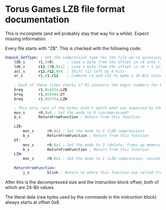 # Torus Games LZB file format documentation
This is incomplete (and will probably stay that way for a while). Expect missing information.

Every file starts with "ZB". This is checked with the following code:
```asm
Unpack_GetType: ; Get the compression type for the file we're accessing
    ldb_s      r1,[r0]      ; Load a byte from the offset in r0 into r1 (first half of magic number)
    ldb_s      r12,[r0,0x1] ; Load a byte from the offset in r0 + 1 into r12 (second half of magic number)
    asl_s      r12,r12,0x8  ; Shift r12 left by 8 bits
    or_s       r1,r1,r12    ; Combine r1 and r12 to make a 16-Bit value, store the result in r1
    
	; Each of these lines checks if R1 contains the magic numbers for known formats
    breq       r1,0x425a,LZB
    breq       r1,0x5444,DT
    breq       r1,0x575a,LZW

    ; This only runs if the bytes didn't match what was expected by the previous branch if equal instructions
    mov_s      r0,0x0 ; Set the mode to 0 (uncompressed)
    b_s        ReturnFromFunction ; Return from this function
                                              
    LZB:  
        mov_s      r0,0x2 ; Set the mode to 2 (LZB compression)
        b_s        ReturnFromFunction ; Return from this function
    DT:
        mov_s      r0,0x3 ; Set the mode to 3 (delete, frees up memory)
        b_s        ReturnFromFunction ; Return from this function
    LZW:
        mov_s      r0,0x1 ; Set the mode to 1 (LZW compression, unused)
                                              
    ReturnFromFunction:
        j_s        blink ; Return to where this function was called from
```

After this is the decompressed size and the instruction block offset, both of which are 24-Bit values.

The literal data (raw bytes used by the commands in the instruction block) always starts at offset 0x8.
